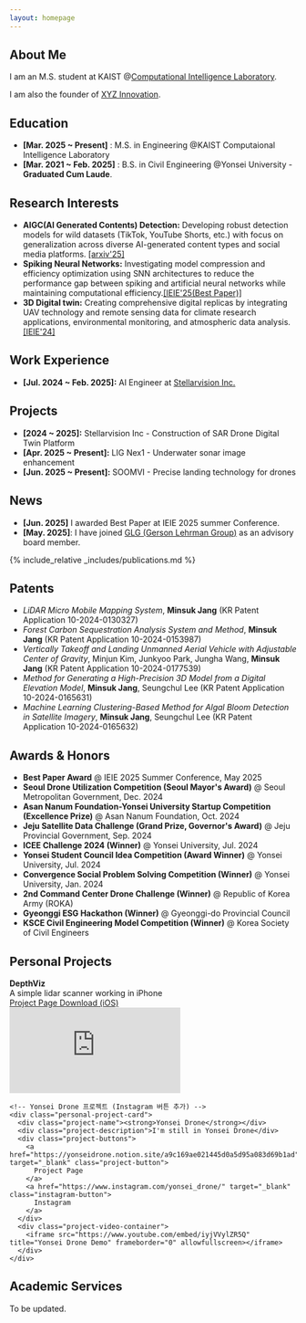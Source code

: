 ```yaml
---
layout: homepage
---
```


## About Me

I am an M.S. student at KAIST @[Computational Intelligence Laboratory](https://cilabs.kaist.ac.kr/). 

I am also the founder of [XYZ Innovation](https://www.linkedin.com/company/xyzinnovation).



## Education
* **[Mar. 2025 ~ Present]** : M.S. in Engineering @KAIST Computaional Intelligence Laboratory
* **[Mar. 2021 ~ Feb. 2025]** : B.S. in  Civil Engineering @Yonsei University - **Graduated Cum Laude**.


## Research Interests

* **AIGC(AI Generated Contents) Detection:** Developing robust detection models for wild datasets (TikTok, YouTube Shorts, etc.) with focus on generalization across diverse AI-generated content types and social media platforms. [[arxiv'25]](https://arxiv.org/abs/2506.17592)
* **Spiking Neural Networks:** Investigating model compression and efficiency optimization using SNN architectures to reduce the performance gap between spiking and artificial neural networks while maintaining computational efficiency.[[IEIE'25(Best Paper)]](https://www.linkedin.com/posts/jadenjang_neuromorphiccomputing-visiontransformer-ai-activity-7348206102817189889-3Umd?utm_source=share&utm_medium=member_desktop&rcm=ACoAAEruz8kBUKyMdf_xZCXG6yIDp-BUSGMewOA)
* **3D Digital twin:** Creating comprehensive digital replicas by integrating UAV technology and remote sensing data for climate research applications, environmental monitoring, and atmospheric data analysis.
[[IEIE'24]](https://www.dbpia.co.kr/journal/articleDetail?nodeId=NODE11890368) 


## Work Experience

* **[Jul. 2024 ~ Feb. 2025]:** AI Engineer at [Stellarvision Inc.](https://stellarvision.co.kr/en/)


## Projects

* **[2024 ~ 2025]:** Stellarvision Inc - Construction of SAR Drone Digital Twin Platform
* **[Apr. 2025 ~ Present]:** LIG Nex1 - Underwater sonar image enhancement
* **[Jun. 2025 ~ Present]:** SOOMVI - Precise landing technology for drones

## News

* **[Jun. 2025]** I awarded Best Paper at IEIE 2025 summer Conference.
* **[May. 2025]**: I have joined [GLG (Gerson Lehrman Group)](https://glginsights.com/ko/?utm_source=google&utm_medium=paid&utm_campaign=GLG%20BRAND&utm_term=glg&gad_source=1&gad_campaignid=21845526237&gclid=CjwKCAjw4K3DBhBqEiwAYtG_9FFCdtJ4EJE-E1SPtnAW7iV62W9dxZ5IUlwkiPAfuqOmnNErZj6MAxoCgygQAvD_BwE) as an advisory board member.
  
{% include_relative _includes/publications.md %}


## Patents

* *LiDAR Micro Mobile Mapping System*, **Minsuk Jang** (KR Patent Application 10-2024-0130327)
* *Forest Carbon Sequestration Analysis System and Method*, **Minsuk Jang** (KR Patent Application 10-2024-0153987)
* *Vertically Takeoff and Landing Unmanned Aerial Vehicle with Adjustable Center of Gravity*, Minjun Kim, Junkyoo Park, Jungha Wang, **Minsuk Jang** (KR Patent Application 10-2024-0177539)
* *Method for Generating a High-Precision 3D Model from a Digital Elevation Model*, **Minsuk Jang**, Seungchul Lee (KR Patent Application 10-2024-0165631)
* *Machine Learning Clustering-Based Method for Algal Bloom Detection in Satellite Imagery*, **Minsuk Jang**, Seungchul Lee (KR Patent Application 10-2024-0165632)


  
## Awards & Honors

* **Best Paper Award** @ IEIE 2025 Summer Conference, May 2025
* **Seoul Drone Utilization Competition <strong>(Seoul Mayor's Award)</strong>** @ Seoul Metropolitan Government, Dec. 2024
* **Asan Nanum Foundation-Yonsei University Startup Competition <strong>(Excellence Prize)</strong>** @ Asan Nanum Foundation, Oct. 2024
* **Jeju Satellite Data Challenge <strong>(Grand Prize, Governor's Award)</strong>** @ Jeju Provincial Government, Sep. 2024
* **ICEE Challenge 2024 (Winner)** @ Yonsei University, Jul. 2024
* **Yonsei Student Council Idea Competition (Award Winner)** @ Yonsei University, Jul. 2024
* **Convergence Social Problem Solving Competition (Winner)** @ Yonsei University, Jan. 2024
* **2nd Command Center Drone Challenge (Winner)** @ Republic of Korea Army (ROKA)
* **Gyeonggi ESG Hackathon (Winner)** @ Gyeonggi-do Provincial Council
* **KSCE Civil Engineering Model Competition (Winner)** @ Korea Society of Civil Engineers
  



## Personal Projects

<div class="main-personal-projects">
  <div class="personal-project-row">
    <!-- DepthViz 프로젝트 -->
    <div class="personal-project-card">
      <div class="project-name"><strong>DepthViz</strong></div>
      <div class="project-description">A simple lidar scanner working in iPhone</div>
      <div class="project-buttons">
        <a href="https://github.com/tersite1/DepthViz" target="_blank" class="project-button">
          Project Page
        </a>
        <a href="https://apps.apple.com/app/depthviz/id123456789" target="_blank" class="download-button ios-button">
          Download (iOS)
        </a>
      </div>
      <div class="project-video-container">
        <iframe src="https://www.youtube.com/embed/jtFA_WKWBDY" title="DepthViz Demo" frameborder="0" allowfullscreen></iframe>
      </div>
    </div>

    <!-- Yonsei Drone 프로젝트 (Instagram 버튼 추가) -->
    <div class="personal-project-card">
      <div class="project-name"><strong>Yonsei Drone</strong></div>
      <div class="project-description">I'm still in Yonsei Drone</div>
      <div class="project-buttons">
        <a href="https://yonseidrone.notion.site/a9c169ae021445d0a5d95a083d69b1ad" target="_blank" class="project-button">
          Project Page
        </a>
        <a href="https://www.instagram.com/yonsei_drone/" target="_blank" class="instagram-button">
          Instagram
        </a>
      </div>
      <div class="project-video-container">
        <iframe src="https://www.youtube.com/embed/iyjVVylZR5Q" title="Yonsei Drone Demo" frameborder="0" allowfullscreen></iframe>
      </div>
    </div>
  </div>
</div>







## Academic Services

To be updated.



